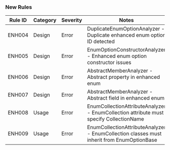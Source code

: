 ### New Rules

Rule ID | Category | Severity | Notes
--------|----------|----------|-------
ENH004 | Design | Error | DuplicateEnumOptionAnalyzer - Duplicate enhanced enum option ID detected
ENH005 | Design | Error | EnumOptionConstructorAnalyzer - Enhanced enum option constructor issues
ENH006 | Design | Error | AbstractMemberAnalyzer - Abstract property in enhanced enum
ENH007 | Design | Error | AbstractMemberAnalyzer - Abstract field in enhanced enum  
ENH008 | Usage | Error | EnumCollectionAttributeAnalyzer - EnumCollection attribute must specify CollectionName
ENH009 | Usage | Error | EnumCollectionAttributeAnalyzer - EnumCollection classes must inherit from EnumOptionBase<T>